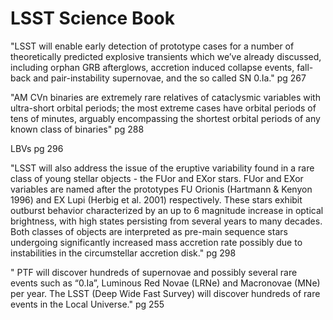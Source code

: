 # LSST Science Book

"LSST will enable early detection of prototype cases for a number of theoretically
predicted explosive transients which we’ve already discussed, including orphan GRB
afterglows, accretion induced collapse events, fall-back and pair-instability
supernovae, and the so called SN 0.Ia." pg 267

"AM CVn binaries are extremely rare relatives of cataclysmic variables with ultra-short
orbital periods; the most extreme cases have orbital periods of tens of minutes,
arguably encompassing the shortest orbital periods of any known class of binaries" pg
288

LBVs pg 296

"LSST will also address the issue of the eruptive variability found in a rare class of
young stellar objects - the FUor and EXor stars. FUor and EXor variables are named after
the prototypes FU Orionis (Hartmann & Kenyon 1996) and EX Lupi (Herbig et al. 2001)
respectively. These stars exhibit outburst behavior characterized by an up to 6
magnitude increase in optical brightness, with high states persisting from several years
to many decades. Both classes of objects are interpreted as pre-main sequence stars
undergoing significantly increased mass accretion rate possibly due to instabilities in
the circumstellar accretion disk." pg 298

" PTF will discover hundreds of supernovae and possibly several rare events such as
“0.Ia”, Luminous Red Novae (LRNe) and Macronovae (MNe) per year. The LSST (Deep Wide
Fast Survey) will discover hundreds of rare events in the Local Universe." pg 255
